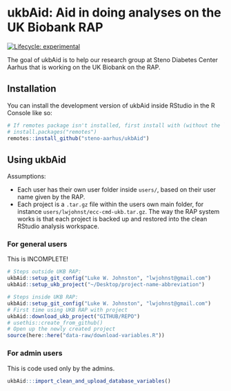 
# ukbAid: Aid in doing analyses on the UK Biobank RAP

<!-- badges: start -->
[![Lifecycle: experimental](https://img.shields.io/badge/lifecycle-experimental-orange.svg)](https://lifecycle.r-lib.org/articles/stages.html#experimental)
<!-- badges: end -->

The goal of ukbAid is to help our research group at Steno Diabetes Center Aarhus
that is working on the UK Biobank on the RAP.

## Installation

You can install the development version of ukbAid inside RStudio in the R Console like so:

``` r
# If remotes package isn't installed, first install with (without the `#` comment):
# install.packages("remotes")
remotes::install_github("steno-aarhus/ukbAid")
```

## Using ukbAid

Assumptions:

- Each user has their own user folder inside `users/`, based on their user name
given by the RAP.
- Each project is a `.tar.gz` file within the users own main folder, for
instance `users/lwjohnst/ecc-cmd-ukb.tar.gz`. The way the RAP system works is
that each project is backed up and restored into the clean RStudio analysis
workspace.

### For general users

This is INCOMPLETE!

``` r
# Steps outside UKB RAP:
ukbAid::setup_git_config("Luke W. Johnston", "lwjohnst@gmail.com")
ukbAid::setup_ukb_project("~/Desktop/project-name-abbreviation")

# Steps inside UKB RAP:
ukbAid::setup_git_config("Luke W. Johnston", "lwjohnst@gmail.com")
# First time using UKB RAP with project
ukbAid::download_ukb_project("GITHUB/REPO")
# usethis::create_from_github()
# Open up the newly created project
source(here::here("data-raw/download-variables.R"))
```

<!-- Add instructions on saying what other packages to include in project using, like renv -->

### For admin users

This is code used only by the admins.

``` r
ukbAid:::import_clean_and_upload_database_variables()
```

